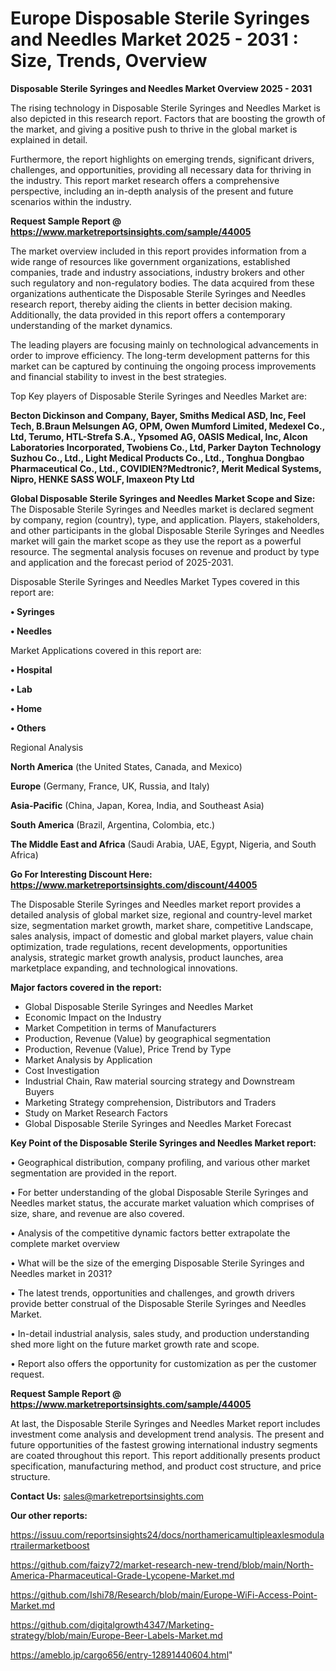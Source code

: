 # Europe Disposable Sterile Syringes and Needles Market 2025 - 2031 : Size, Trends, Overview

<Strong> Disposable Sterile Syringes and Needles Market Overview 2025 - 2031</strong>

The rising technology in Disposable Sterile Syringes and Needles Market is also depicted in this research report. Factors that are boosting the growth of the market, and giving a positive push to thrive in the global market is explained in detail.

Furthermore, the report highlights on emerging trends, significant drivers, challenges, and opportunities, providing all necessary data for thriving in the industry. This report market research offers a comprehensive perspective, including an in-depth analysis of the present and future scenarios within the industry.

<strong>Request Sample Report @ <a href=https://www.marketreportsinsights.com/sample/44005>https://www.marketreportsinsights.com/sample/44005</a></strong>

The market overview included in this report provides information from a wide range of resources like government organizations, established companies, trade and industry associations, industry brokers and other such regulatory and non-regulatory bodies. The data acquired from these organizations authenticate the Disposable Sterile Syringes and Needles research report, thereby aiding the clients in better decision making. Additionally, the data provided in this report offers a contemporary understanding of the market dynamics.

The leading players are focusing mainly on technological advancements in order to improve efficiency. The long-term development patterns for this market can be captured by continuing the ongoing process improvements and financial stability to invest in the best strategies.

Top Key players of Disposable Sterile Syringes and Needles Market are:

<strong>Becton Dickinson and Company, Bayer, Smiths Medical ASD, Inc, Feel Tech, B.Braun Melsungen AG, OPM, Owen Mumford Limited, Medexel Co., Ltd, Terumo, HTL-Strefa S.A., Ypsomed AG, OASIS Medical, Inc, Alcon Laboratories Incorporated, Twobiens Co., Ltd, Parker Dayton Technology Suzhou Co., Ltd., Light Medical Products Co., Ltd., Tonghua Dongbao Pharmaceutical Co., Ltd., COVIDIEN?Medtronic?, Merit Medical Systems, Nipro, HENKE SASS WOLF, Imaxeon Pty Ltd</strong>

<strong><b>Global Disposable Sterile Syringes and Needles Market Scope and Size:</b></strong>
The Disposable Sterile Syringes and Needles market is declared segment by company, region (country), type, and application. Players, stakeholders, and other participants in the global Disposable Sterile Syringes and Needles market will gain the market scope as they use the report as a powerful resource. The segmental analysis focuses on revenue and product by type and application and the forecast period of 2025-2031.

Disposable Sterile Syringes and Needles Market Types covered in this report are:

<strong>•  Syringes

•  Needles</strong>

Market Applications covered in this report are:

<strong>•  Hospital

•  Lab

•  Home

•  Others</strong> 

Regional Analysis

<strong>North America</strong> (the United States, Canada, and Mexico)

<strong>Europe</strong> (Germany, France, UK, Russia, and Italy)

<strong>Asia-Pacific</strong> (China, Japan, Korea, India, and Southeast Asia)

<strong>South America</strong> (Brazil, Argentina, Colombia, etc.)

<strong>The Middle East and Africa</strong> (Saudi Arabia, UAE, Egypt, Nigeria, and South Africa)

<strong>Go For Interesting Discount Here: <a href=https://www.marketreportsinsights.com/discount/44005>https://www.marketreportsinsights.com/discount/44005</a></strong>

The Disposable Sterile Syringes and Needles market report provides a detailed analysis of global market size, regional and country-level market size, segmentation market growth, market share, competitive Landscape, sales analysis, impact of domestic and global market players, value chain optimization, trade regulations, recent developments, opportunities analysis, strategic market growth analysis, product launches, area marketplace expanding, and technological innovations.

<strong><b>Major factors covered in the report:</b></strong>
<ul>
  <li>Global Disposable Sterile Syringes and Needles Market </li>
  <li>Economic Impact on the Industry</li>
  <li>Market Competition in terms of Manufacturers</li>
  <li>Production, Revenue (Value) by geographical segmentation</li>
  <li>Production, Revenue (Value), Price Trend by Type</li>
  <li>Market Analysis by Application</li>
  <li>Cost Investigation</li>
  <li>Industrial Chain, Raw material sourcing strategy and Downstream Buyers</li>
  <li>Marketing Strategy comprehension, Distributors and Traders</li>
  <li>Study on Market Research Factors</li>
  <li>Global Disposable Sterile Syringes and Needles Market Forecast</li>
</ul>

<strong><b>Key Point of the Disposable Sterile Syringes and Needles Market report:</b></strong>

• Geographical distribution, company profiling, and various other market segmentation are provided in the report.

• For better understanding of the global Disposable Sterile Syringes and Needles market status, the accurate market valuation which comprises of size, share, and revenue are also covered.

• Analysis of the competitive dynamic factors better extrapolate the complete market overview

• What will be the size of the emerging Disposable Sterile Syringes and Needles market in 2031?

• The latest trends, opportunities and challenges, and growth drivers provide better construal of the Disposable Sterile Syringes and Needles Market.

• In-detail industrial analysis, sales study, and production understanding shed more light on the future market growth rate and scope.

• Report also offers the opportunity for customization as per the customer request.

<strong>Request Sample Report @ <a href=https://www.marketreportsinsights.com/sample/44005>https://www.marketreportsinsights.com/sample/44005</a></strong>

At last, the Disposable Sterile Syringes and Needles Market report includes investment come analysis and development trend analysis. The present and future opportunities of the fastest growing international industry segments are coated throughout this report. This report additionally presents product specification, manufacturing method, and product cost structure, and price structure.

<strong>Contact Us:</strong>
sales@marketreportsinsights.com

<strong>Our other reports:</strong>

<a href=https://issuu.com/reportsinsights24/docs/northamericamultipleaxlesmodulartrailermarketboost>https://issuu.com/reportsinsights24/docs/northamericamultipleaxlesmodulartrailermarketboost</a>

<a href=https://github.com/faizy72/market-research-new-trend/blob/main/North-America-Pharmaceutical-Grade-Lycopene-Market.md>https://github.com/faizy72/market-research-new-trend/blob/main/North-America-Pharmaceutical-Grade-Lycopene-Market.md</a>

<a href=https://github.com/Ishi78/Research/blob/main/Europe-WiFi-Access-Point-Market.md>https://github.com/Ishi78/Research/blob/main/Europe-WiFi-Access-Point-Market.md</a>

<a href=https://github.com/digitalgrowth4347/Marketing-strategy/blob/main/Europe-Beer-Labels-Market.md>https://github.com/digitalgrowth4347/Marketing-strategy/blob/main/Europe-Beer-Labels-Market.md</a>

<a href=https://ameblo.jp/cargo656/entry-12891440604.html>https://ameblo.jp/cargo656/entry-12891440604.html</a>"
